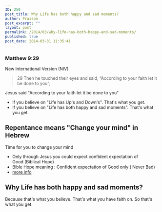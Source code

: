 ```yaml
---
ID: 250
post_title: Why Life has both happy and sad moments?
author: Praison
post_excerpt: ""
layout: post
permalink: /2014/03/why-life-has-both-happy-and-sad-moments/
published: true
post_date: 2014-03-31 11:35:41
---
```

<div>
<h3>Matthew 9:29</h3>
New International Version (NIV)

</div>
<div>
<blockquote>29 Then he touched their eyes and said, “According to your faith let it be done to you”;</blockquote>
Jesus said "According to your faith let it be done to you"
<ul>
	<li>If you believe on "Life has Up's and Down's". That's what you get.</li>
	<li>If you believe on "Life has both happy and sad moments". That's what you get.</li>
</ul>
<h2>Repentance means "Change your mind" in Hebrew</h2>
Time for you to change your mind
<ul>
	<li>Only through Jesus you could expect confident expectation of Good (Biblical Hope)</li>
	<li>Bible Hope meaning : Confident expectation of Good only ( Never Bad)</li>
	<li><a title="Hope : Biblical meaning" href="http://biblerevelation.org/2014/03/30/hope-biblical-meaning/" target="_blank" rel="noopener noreferrer">more info</a></li>
</ul>
<h2>Why Life has both happy and sad moments?</h2>
Because that's what you believe. That's what you have faith on. So that's what you get.

</div>